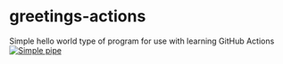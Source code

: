 # greetings-actions
Simple hello world type of program for use with learning GitHub Actions
[![Simple pipe](https://github.com/richardcmg7/greetings-actions/actions/workflows/simple-pipe.yml/badge.svg)](https://github.com/richardcmg7/greetings-actions/actions/workflows/simple-pipe.yml)
